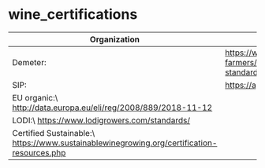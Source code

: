 # wine_certifications

|Organization|Source|
|------------|------|
|Demeter:| https://www.demeter-usa.org/for-farmers/farm-processing-standards.asp|
|SIP:| https://app.sipcertified.org/preview/docs|
|EU organic:\ http://data.europa.eu/eli/reg/2008/889/2018-11-12|
|LODI:\ https://www.lodigrowers.com/standards/|
|Certified Sustainable:\ https://www.sustainablewinegrowing.org/certification-resources.php|
